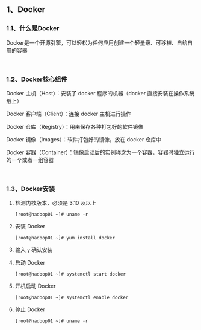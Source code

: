 ## 1、Docker

### 1.1、什么是Docker

Docker是一个开源引擎，可以轻松为任何应用创建一个轻量级、可移植、自给自用的容器

<br>

### 1.2、Docker核心组件

Docker 主机（Host）：安装了 docker 程序的机器（docker 直接安装在操作系统纸上）

Docker 客户端（Client）：连接 docker 主机进行操作

Docker 仓库（Registry）：用来保存各种打包好的软件镜像

Docker 镜像（Images）：软件打包好的镜像，放在 docker 仓库中

Docker 容器（Container）：镜像启动后的实例称之为一个容器，容器时独立运行的一个或者一组容器

<br>

### 1.3、Docker安装

1. 检测内核版本，必须是 3.10 及以上

   `[root@hadoop01 ~]# uname -r`

2. 安装 Docker

   `[root@hadoop01 ~]# yum install docker`

3. 输入 `y` 确认安装

4. 启动 Docker

   `[root@hadoop01 ~]# systemctl start docker`

5. 开机启动 Docker

   `[root@hadoop01 ~]# systemctl enable docker`

6. 停止 Docker

   `[root@hadoop01 ~]# uname -r`

